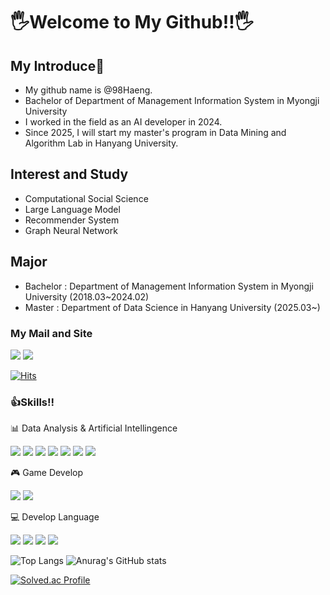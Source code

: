 # 🖐Welcome to My Github!!🖐

## My Introduce📗
- My github name is @98Haeng.
- Bachelor of Department of Management Information System in Myongji University
- I worked in the field as an AI developer in 2024.
- Since 2025, I will start my master's program in Data Mining and Algorithm Lab in Hanyang University.

## Interest and Study
- Computational Social Science
- Large Language Model
- Recommender System
- Graph Neural Network

## Major
- Bachelor : Department of Management Information System in Myongji University (2018.03~2024.02)
- Master : Department of Data Science in Hanyang University (2025.03~)

### My Mail and Site
<a href="mailto:oneman0922@gmail.com" target="_blank">
  <img src="https://img.shields.io/badge/oneman0922@gmail.com-97eb91?style=for-the-badge&logo=Gmail&logoColor=black"/></a>
<a href="https://velog.io/@oneman98"><img src="https://img.shields.io/badge/Tech%20Blog-11B48A?style=for-the-badge&logo=Vimeo&logoColor=white&link=https://velog.io/@oneman98"/></a>

[![Hits](https://hits.seeyoufarm.com/api/count/incr/badge.svg?url=https%3A%2F%2Fgithub.com%2FYun-ju-an&count_bg=%23B0EC82&title_bg=%23555555&icon=github.svg&icon_color=%23E7E7E7&title=hits&edge_flat=false)](https://hits.seeyoufarm.com)


### 👍Skills!!

📊 Data Analysis & Artificial Intellingence

<img src="https://img.shields.io/badge/Python-3776AB?style=for-the-badge&logo=Python&logoColor=white"/></a>
<img src="https://img.shields.io/badge/R-276DC3?style=for-the-badge&logo=R&logoColor=white"/></a>
<img src="https://img.shields.io/badge/MySQL-4479A1?style=for-the-badge&logo=MySQL&logoColor=white"/></a>
<img src="https://img.shields.io/badge/PostgreSQL-4169E1?style=for-the-badge&logo=PostgreSQL&logoColor=white"/> 
<img src="https://img.shields.io/badge/PyTorch-EE4C2C?style=for-the-badge&logo=PyTorch&logoColor=white"/></a>
<img src="https://img.shields.io/badge/Ultralytics-00AADD?style=for-the-badge&logo=Ultralytics&logoColor=white"/></a>
<img src="https://img.shields.io/badge/Langchain-1E90FF?style=for-the-badge&logo=Langchain&logoColor=white"/></a>

🎮 Game Develop

<img src="https://img.shields.io/badge/unity-%23000000.svg?style=for-the-badge&logo=unity&logoColor=white"/></a>
<img src="https://img.shields.io/badge/c%23-%23239120.svg?style=for-the-badge&logo=c-sharp&logoColor=white"/>

💻 Develop Language

<img src="https://img.shields.io/badge/HTML5-E34F26.svg?style=for-the-badge&logo=HTML5&logoColor=white"/></a>
<img src="https://img.shields.io/badge/CSS3-1572B6.svg?style=for-the-badge&logo=CSS3&logoColor=white"/></a>
<img src="https://img.shields.io/badge/javascript-F7DF1E.svg?style=for-the-badge&logo=javascript&logoColor=white"/></a>
<img src="https://img.shields.io/badge/React-61DAFB.svg?style=for-the-badge&logo=React&logoColor=white"/>

![Top Langs](https://github-readme-stats.vercel.app/api/top-langs/?username=anuraghazra&layout=compact)
![Anurag's GitHub stats](https://github-readme-stats.vercel.app/api?username=98Haeng&show_icons=true&theme=radical)


[![Solved.ac Profile](http://mazassumnida.wtf/api/v2/generate_badge?boj=oneman0922)](https://solved.ac/oneman0922/)
